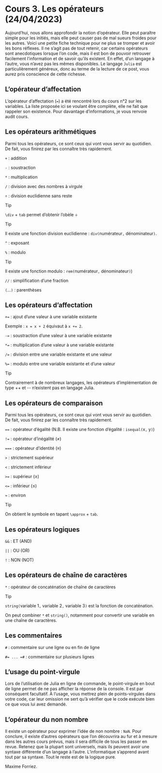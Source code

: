 # Cours 3. Les opérateurs (24/04/2023)

Aujourd’hui, nous allons approfondir la notion d’opérateur. Elle peut paraître simple pour les initiés, mais elle peut causer pas de mal sueurs froides pour les autres. Voici une petite fiche technique pour ne plus se tromper et avoir les bons réflexes. Il ne s’agit pas de tout retenir, car certains opérateurs sont anecdotiques lorsque l’on code, mais il est bon de pouvoir retrouver facilement l’information et de savoir qu’ils existent. En effet, d’un langage à l’autre, vous n’avez pas les mêmes disponibles. Le langage `Julia` est particulièrement généreux, donc au terme de la lecture de ce post, vous aurez pris conscience de cette richesse.

## L’opérateur d’affectation

L’opérateur d’affectation (`=`) a été rencontré lors du cours n°2 sur les variables. La liste proposée ici se voulant être complète, elle ne fait que rappeler son existence. Pour davantage d’informations, je vous renvoie audit cours.

## Les opérateurs arithmétiques

Parmi tous les opérateurs, ce sont ceux qui vont vous servir au quotidien. De fait, vous finirez par les connaître très rapidement.

`+` : addition

`-` : soustraction

`*` : multiplication

`/` : division avec des nombres à virgule

`÷` : division euclidienne sans reste

> [!TIP]
> `\div` + `tab` permet d’obtenir l’obèle ÷

>[!TIP]
> Il existe une fonction division euclidienne : `div(`numérateur`,` dénominateur`)`.

`^` : exposant

`%` : modulo 

> [!TIP]
> Il existe une fonction modulo : `rem(`numérateur`,` dénominateur`)`)

`//` : simplification d’une fraction

`(`...`)` : parenthèses

## Les opérateurs d’affectation

`+=` : ajout d’une valeur à une variable existante

Exemple : `x = x + 2` équivaut à `x += 2`.

`-=` : soustraction d’une valeur à une variable existante

`*=` : multiplication d’une valeur à une variable existante

`/=` : division entre une variable existante et une valeur

`%=` : modulo entre une variable existante et d’une valeur

> [!TIP]
> Contrairement à de nombreux langages, les opérateurs d’implémentation de type ++ et -- n’existent pas en langage Julia.

## Les opérateurs de comparaison

Parmi tous les opérateurs, ce sont ceux qui vont vous servir au quotidien. De fait, vous finirez par les connaître très rapidement.

`==` : opérateur d’égalité (N.B. Il existe une fonction d’égalité : `isequal(`x`,` y`)`)

`!=` : opérateur d’inégalité (≠)

`===` : opérateur d’identité (≡)

`>` : strictement supérieur

`<` : strictement inférieur

`>=` : supérieur (≥)

`<=` : inférieur (≤)

`≈` : environ

> [!TIP]
> On obtient le symbole en tapant `\approx` + `tab`.

## Les opérateurs logiques

`&&` : ET (AND)

`||` : OU (OR)

`!` : NON (NOT)

## Les opérateurs de chaîne de caractères

`*` : opérateur de concaténation de chaîne de caractères

> [!TIP]
> `string(`variable 1`,` variable 2`,` variable 3`)` est la fonction de concaténation.

On peut combiner `*` et `string()`, notamment pour convertir une variable en une chaîne de caractères.

## Les commentaires

`#` : commentaire sur une ligne ou en fin de ligne

`#= ... =#` : commentaire sur plusieurs lignes

## L’usage du point-virgule

Lors de l’utilisation de Julia en ligne de commande, le point-virgule en bout de ligne permet de ne pas afficher la réponse de la console. Il est par conséquent facultatif. À l’usage, vous mettrez plein de points-virgules dans votre code, car leur omission ne sert qu’à vérifier que le code exécute bien ce que vous lui avez demandé.

## L’opérateur du non nombre

Il existe un opérateur pour exprimer l’idée de non nombre : `NaN`. Pour conclure, il existe d’autres opérateurs que l’on découvrira au fur et à mesure dans les autres cours prévus, mais il sera difficile de tous les passer en revue. Retenez que la plupart sont universels, mais ils peuvent avoir une syntaxe différente d’un langage à l’autre. L’informatique s’apprend avant tout par sa syntaxe. Tout le reste est de la logique pure.

Maxime Forriez. 